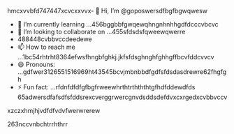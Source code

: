 hmcxvvbfd747447xcvcxxvvx- 👋 Hi, I’m @goposwersdfbgfbgwqwesw
- 🌱 I’m currently learning ...456bggbbfgwqewqhngnhnhhgdfdcccvbcvc
- 💞️ I’m looking to collaborate on ...455sfdsdsfqweewqwerre
- 488448cvbbvccdeedewe
- 📫 How to reach me ...1bc54rhtrht8364efwsfhngbfghkj.jkfsfdsghnghfghhgffbcvfddcvvcv
- 😄 Pronouns: ...gdfwer3126551516969ht43545bcvjmbnbbdfgdfsfdsdasdrewre62fhgfgh
- ⚡ Fun fact: ...rfdnfdfdfgfbgfrweewhrthtrthththtgfhdfddewdfds
65adwersdfafsdfsfddsrexcverggrwercgnvdsddsdefdvxcxrgedxcvbbvccv
<!---sjhmvfrexcvcxvvbgdfgdffdfgerbredfgfdfdgdfddd
goposwer/goposwer is a ✨ special ✨ repository because its `README.md` (this file) apgdddpears onjyu your GitH35ufhb proredffile.bdffdf
You can click the Preview link to take a look at your changeadsdass.46245sdsftgggssgerrgre
--->xzczxhmjhjvdfdfvdvfwerwrerew
263nccvnbchtrrhthrr
